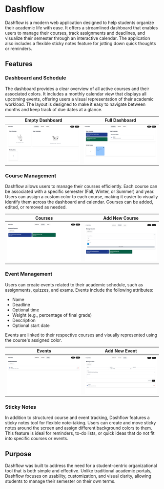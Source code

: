  # Dashflow

Dashflow is a modern web application designed to help students organize their academic life with ease. It offers a streamlined dashboard that enables users to manage their courses, track assignments and deadlines, and visualize their semester through an interactive calendar. The application also includes a flexible sticky notes feature for jotting down quick thoughts or reminders.

## Features

### Dashboard and Schedule

The dashboard provides a clear overview of all active courses and their associated colors. It includes a monthly calendar view that displays all upcoming events, offering users a visual representation of their academic workload. The layout is designed to make it easy to navigate between months and keep track of due dates at a glance.

| Empty Dashboard | Full Dashboard |
|---------|----------------|
![Empty Dashboard screenshot](./screenshots/empty-dashboard.png) | ![Dashboard screenshot](./screenshots/dashboard.png)


### Course Management

Dashflow allows users to manage their courses efficiently. Each course can be associated with a specific semester (Fall, Winter, or Summer) and year. Users can assign a custom color to each course, making it easier to visually identify them across the dashboard and calendar. Courses can be added, edited, or removed as needed.

| Courses | Add New Course |
|---------|----------------|
| ![Courses screenshot](./screenshots/courses.png) | ![New Courses screenshot](./screenshots/courses-newcourse.png) |

### Event Management

Users can create events related to their academic schedule, such as assignments, quizzes, and exams. Events include the following attributes:

- Name  
- Deadline  
- Optional time  
- Weight (e.g., percentage of final grade)  
- Description  
- Optional start date  

Events are linked to their respective courses and visually represented using the course's assigned color.

| Events | Add New Event |
|---------|----------------|
![Events screenshot](./screenshots/events.png) |  ![New Event screenshot](./screenshots/events-newevent.png)


### Sticky Notes

In addition to structured course and event tracking, Dashflow features a sticky notes tool for flexible note-taking. Users can create and move sticky notes around the screen and assign different background colors to them. This feature is ideal for reminders, to-do lists, or quick ideas that do not fit into specific courses or events.

## Purpose

Dashflow was built to address the need for a student-centric organizational tool that is both simple and effective. Unlike traditional academic portals, Dashflow focuses on usability, customization, and visual clarity, allowing students to manage their semester on their own terms.
